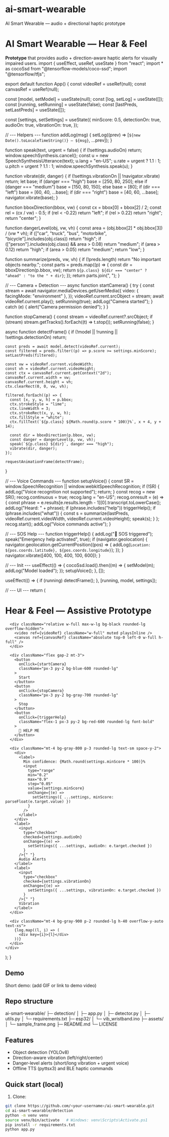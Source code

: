 # ai-smart-wearable
AI Smart Wearable — audio + directional haptic prototype
# AI Smart Wearable — Hear & Feel

**Prototype** that provides audio + direction-aware haptic alerts for visually impaired users.
import { useEffect, useRef, useState } from "react";
import * as cocoSsd from "@tensorflow-models/coco-ssd";
import "@tensorflow/tfjs";

export default function App() {
  const videoRef = useRef(null);
  const canvasRef = useRef(null);

  const [model, setModel] = useState(null);
  const [log, setLog] = useState([]);
  const [running, setRunning] = useState(false);
  const [lastPreds, setLastPreds] = useState([]);

  const [settings, setSettings] = useState({
    minScore: 0.5,
    detectionOn: true,
    audioOn: true,
    vibrationOn: true,
  });

  // --- Helpers ---
  function addLog(msg) {
    setLog((prev) => [`${new Date().toLocaleTimeString()} — ${msg}`, ...prev]);
  }

  function speak(text, urgent = false) {
    if (!settings.audioOn) return;
    window.speechSynthesis.cancel();
    const u = new SpeechSynthesisUtterance(text);
    u.lang = "en-US";
    u.rate = urgent ? 1.1 : 1;
    u.pitch = urgent ? 1.1 : 1;
    window.speechSynthesis.speak(u);
  }

  function vibrate(dir, danger) {
    if (!settings.vibrationOn || !navigator.vibrate) return;
    let base;
    if (danger === "high") base = [250, 80, 250];
    else if (danger === "medium") base = [150, 80, 150];
    else base = [80];
    if (dir === "left") base = [60, 40, ...base];
    if (dir === "right") base = [40, 60, ...base];
    navigator.vibrate(base);
  }

  function bboxDirection(bbox, vw) {
    const cx = bbox[0] + bbox[2] / 2;
    const rel = (cx / vw) - 0.5;
    if (rel < -0.22) return "left";
    if (rel > 0.22) return "right";
    return "center";
  }

  function dangerLevel(obj, vw, vh) {
    const area = (obj.bbox[2] * obj.bbox[3]) / (vw * vh);
    if (["car", "truck", "bus", "motorbike", "bicycle"].includes(obj.class))
      return "high";
    if (["person"].includes(obj.class) && area > 0.08) return "medium";
    if (area > 0.12) return "high";
    if (area > 0.05) return "medium";
    return "low";
  }

  function summarize(preds, vw, vh) {
    if (!preds.length) return "No important objects nearby.";
    const parts = preds.map((p) => {
      const dir = bboxDirection(p.bbox, vw);
      return `${p.class} ${dir === "center" ? "ahead" : "to the " + dir}`;
    });
    return parts.join(", ");
  }

  // --- Camera + Detection ---
  async function startCamera() {
    try {
      const stream = await navigator.mediaDevices.getUserMedia({
        video: { facingMode: "environment" },
      });
      videoRef.current.srcObject = stream;
      await videoRef.current.play();
      setRunning(true);
      addLog("Camera started");
    } catch (e) {
      alert("Camera permission denied");
    }
  }

  function stopCamera() {
    const stream = videoRef.current?.srcObject;
    if (stream) stream.getTracks().forEach((t) => t.stop());
    setRunning(false);
  }

  async function detectFrame() {
    if (!model || !running || !settings.detectionOn) return;

    const preds = await model.detect(videoRef.current);
    const filtered = preds.filter((p) => p.score >= settings.minScore);
    setLastPreds(filtered);

    const vw = videoRef.current.videoWidth;
    const vh = videoRef.current.videoHeight;
    const ctx = canvasRef.current.getContext("2d");
    canvasRef.current.width = vw;
    canvasRef.current.height = vh;
    ctx.clearRect(0, 0, vw, vh);

    filtered.forEach((p) => {
      const [x, y, w, h] = p.bbox;
      ctx.strokeStyle = "lime";
      ctx.lineWidth = 3;
      ctx.strokeRect(x, y, w, h);
      ctx.fillStyle = "white";
      ctx.fillText(`${p.class} ${Math.round(p.score * 100)}%`, x + 4, y + 14);

      const dir = bboxDirection(p.bbox, vw);
      const danger = dangerLevel(p, vw, vh);
      speak(`${p.class} ${dir}`, danger === "high");
      vibrate(dir, danger);
    });

    requestAnimationFrame(detectFrame);
  }

  // --- Voice Commands ---
  function setupVoice() {
    const SR = window.SpeechRecognition || window.webkitSpeechRecognition;
    if (!SR) {
      addLog("Voice recognition not supported");
      return;
    }
    const recog = new SR();
    recog.continuous = true;
    recog.lang = "en-US";
    recog.onresult = (e) => {
      const phrase = e.results[e.results.length - 1][0].transcript.toLowerCase();
      addLog("Heard: " + phrase);
      if (phrase.includes("help")) triggerHelp();
      if (phrase.includes("what")) {
        const s = summarize(lastPreds, videoRef.current.videoWidth, videoRef.current.videoHeight);
        speak(s);
      }
    };
    recog.start();
    addLog("Voice commands active");
  }

  // --- SOS Help ---
  function triggerHelp() {
    addLog("🚨 SOS triggered");
    speak("Emergency help activated", true);
    if (navigator.geolocation) {
      navigator.geolocation.getCurrentPosition((pos) => {
        addLog(`Location: ${pos.coords.latitude}, ${pos.coords.longitude}`);
      });
    }
    navigator.vibrate([400, 100, 400, 100, 600]);
  }

  // --- Init ---
  useEffect(() => {
    cocoSsd.load().then((m) => {
      setModel(m);
      addLog("Model loaded");
    });
    setupVoice();
  }, []);

  useEffect(() => {
    if (running) detectFrame();
  }, [running, model, settings]);

  // --- UI ---
  return (
    <div className="min-h-screen bg-gray-950 text-gray-100 p-4 font-sans">
      <h1 className="text-xl font-bold mb-2">Hear & Feel — Assistive Prototype</h1>

      <div className="relative w-full max-w-lg bg-black rounded-lg overflow-hidden">
        <video ref={videoRef} className="w-full" muted playsInline />
        <canvas ref={canvasRef} className="absolute top-0 left-0 w-full h-full" />
      </div>

      <div className="flex gap-2 mt-3">
        <button
          onClick={startCamera}
          className="px-3 py-2 bg-blue-600 rounded-lg"
        >
          Start
        </button>
        <button
          onClick={stopCamera}
          className="px-3 py-2 bg-gray-700 rounded-lg"
        >
          Stop
        </button>
        <button
          onClick={triggerHelp}
          className="flex-1 px-3 py-2 bg-red-600 rounded-lg font-bold"
        >
          🚨 HELP ME
        </button>
      </div>

      <div className="mt-4 bg-gray-800 p-3 rounded-lg text-sm space-y-2">
        <div>
          <label>
            Min confidence: {Math.round(settings.minScore * 100)}%
            <input
              type="range"
              min="0.2"
              max="0.9"
              step="0.05"
              value={settings.minScore}
              onChange={(e) =>
                setSettings({ ...settings, minScore: parseFloat(e.target.value) })
              }
            />
          </label>
        </div>
        <label>
          <input
            type="checkbox"
            checked={settings.audioOn}
            onChange={(e) =>
              setSettings({ ...settings, audioOn: e.target.checked })
            }
          />{" "}
          Audio Alerts
        </label>
        <label>
          <input
            type="checkbox"
            checked={settings.vibrationOn}
            onChange={(e) =>
              setSettings({ ...settings, vibrationOn: e.target.checked })
            }
          />{" "}
          Vibration
        </label>
      </div>

      <div className="mt-4 bg-gray-900 p-2 rounded-lg h-40 overflow-y-auto text-xs">
        {log.map((l, i) => (
          <div key={i}>{l}</div>
        ))}
      </div>
    </div>
  );
}



## Demo
Short demo: (add GIF or link to demo video)

## Repo structure
ai-smart-wearable/
├─ detection/
│  ├─ app.py
│  ├─ detector.py
│  ├─ utils.py
│  └─ requirements.txt
├─ esp32/
│  └─ vib_wristband.ino
├─ assets/
│  └─ sample_frame.png
├─ README.md
└─ LICENSE
## Features
- Object detection (YOLOv8)
- Direction-aware vibration (left/right/center)
- Danger-level alerts (short/long vibration + urgent voice)
- Offline TTS (pyttsx3) and BLE haptic commands

## Quick start (local)
1. Clone:
```bash
git clone https://github.com/<your-username>/ai-smart-wearable.git
cd ai-smart-wearable/detection
python -m venv venv
source venv/bin/activate   # Windows: venv\Scripts\Activate.ps1
pip install -r requirements.txt
python app.py
